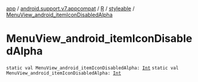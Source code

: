 [app](../../../index.md) / [android.support.v7.appcompat](../../index.md) / [R](../index.md) / [styleable](index.md) / [MenuView_android_itemIconDisabledAlpha](.)

# MenuView_android_itemIconDisabledAlpha

`static val MenuView_android_itemIconDisabledAlpha: `[`Int`](https://kotlinlang.org/api/latest/jvm/stdlib/kotlin/-int/index.html)
`static val MenuView_android_itemIconDisabledAlpha: `[`Int`](https://kotlinlang.org/api/latest/jvm/stdlib/kotlin/-int/index.html)